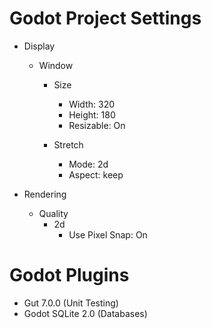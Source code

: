 # Godot Project Settings

- Display
    - Window
        - Size
            - Width: 320
            - Height: 180
            - Resizable: On

        - Stretch
            - Mode: 2d
            - Aspect: keep

- Rendering
    - Quality
        - 2d
            - Use Pixel Snap: On

# Godot Plugins

- Gut 7.0.0 (Unit Testing)
- Godot SQLite 2.0 (Databases)